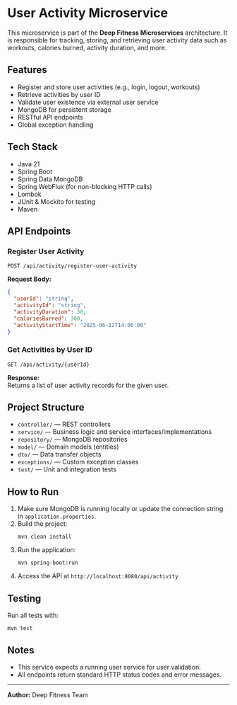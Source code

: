 # User Activity Microservice

This microservice is part of the **Deep Fitness Microservices** architecture. It is responsible for tracking, storing, and retrieving user activity data such as workouts, calories burned, activity duration, and more.

## Features

- Register and store user activities (e.g., login, logout, workouts)
- Retrieve activities by user ID
- Validate user existence via external user service
- MongoDB for persistent storage
- RESTful API endpoints
- Global exception handling

## Tech Stack

- Java 21
- Spring Boot
- Spring Data MongoDB
- Spring WebFlux (for non-blocking HTTP calls)
- Lombok
- JUnit & Mockito for testing
- Maven

## API Endpoints

### Register User Activity

```
POST /api/activity/register-user-activity
```
**Request Body:**
```json
{
  "userId": "string",
  "activityId": "string",
  "activityDuration": 30,
  "caloriesBurned": 300,
  "activityStartTime": "2025-06-12T14:00:00"
}
```

### Get Activities by User ID

```
GET /api/activity/{userId}
```
**Response:**  
Returns a list of user activity records for the given user.

## Project Structure

- `controller/` — REST controllers
- `service/` — Business logic and service interfaces/implementations
- `repository/` — MongoDB repositories
- `model/` — Domain models (entities)
- `dto/` — Data transfer objects
- `exceptions/` — Custom exception classes
- `test/` — Unit and integration tests

## How to Run

1. Make sure MongoDB is running locally or update the connection string in `application.properties`.
2. Build the project:
    ```
    mvn clean install
    ```
3. Run the application:
    ```
    mvn spring-boot:run
    ```
4. Access the API at `http://localhost:8080/api/activity`

## Testing

Run all tests with:
```
mvn test
```

## Notes

- This service expects a running user service for user validation.
- All endpoints return standard HTTP status codes and error messages.

---

**Author:** Deep Fitness Team  